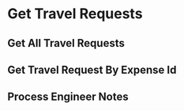# Get Travel Requests

## Get All Travel Requests

<api-endpoint openapi-path="../openapi.yaml" endpoint="/request/travel" method="GET"/>

## Get Travel Request By Expense Id

<api-endpoint openapi-path="../openapi.yaml" endpoint="/request/travel/{id}" method="GET"/>

## Process Engineer Notes